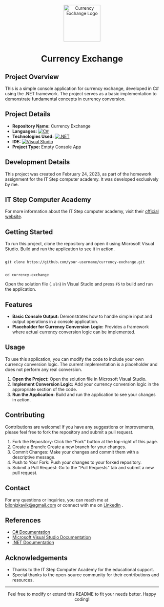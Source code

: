 <p align="center">
  <img src="https://img.icons8.com/fluency/100/console.png" alt="Currency Exchange Logo" width="120" height="120">
</p>

<h1 align="center">Currency Exchange</h1>

<h2>Project Overview</h2>
<p>This is a simple console application for currency exchange, developed in C# using the .NET framework. The project serves as a basic implementation to demonstrate fundamental concepts in currency conversion.</p>

<h2>Project Details</h2>
<ul>
  <li><strong>Repository Name:</strong> Currency Exchange</li>
  <li><strong>Languages:</strong> 
    <a href="https://learn.microsoft.com/en-us/dotnet/csharp/">
      <img src="https://img.shields.io/badge/C%23-239120?style=flat&logo=c-sharp&logoColor=white" alt="C#">
    </a>
  </li>
  <li><strong>Technologies Used:</strong> 
    <a href="https://dotnet.microsoft.com/">
      <img src="https://img.shields.io/badge/.NET-5C2D91?style=flat&logo=dot-net&logoColor=white" alt=".NET">
    </a>
  </li>
  <li><strong>IDE:</strong> 
    <a href="https://visualstudio.microsoft.com/">
      <img src="https://img.shields.io/badge/Visual%20Studio-5C2D91?style=flat&logo=visual-studio&logoColor=white" alt="Visual Studio">
    </a>
  </li>
  <li><strong>Project Type:</strong> Empty Console App</li>
</ul>


<h2>Development Details</h2>
<p>This project was created on February 24, 2023, as part of the homework assignment for the IT Step computer academy. It was developed exclusively by me.</p>

<h2>IT Step Computer Academy</h2>
<p>For more information about the IT Step computer academy, visit their <a href="https://www.itstep.org" target="_blank">official website</a>.</p>

<h2>Getting Started</h2>
<p>To run this project, clone the repository and open it using Microsoft Visual Studio. Build and run the application to see it in action.</p>

<pre><code>
git clone https://github.com/your-username/currency-exchange.git
</code></pre>

<pre><code>
cd currency-exchange
</code></pre>



<p>Open the solution file (<code>.sln</code>) in Visual Studio and press <code>F5</code> to build and run the application.</p>

<h2>Features</h2>
<ul>
  <li><strong>Basic Console Output:</strong> Demonstrates how to handle simple input and output operations in a console application.</li>
  <li><strong>Placeholder for Currency Conversion Logic:</strong> Provides a framework where actual currency conversion logic can be implemented.</li>
</ul>

<h2>Usage</h2>
<p>To use this application, you can modify the code to include your own currency conversion logic. The current implementation is a placeholder and does not perform any real conversion.</p>
<ol>
  <li><strong>Open the Project:</strong> Open the solution file in Microsoft Visual Studio.</li>
  <li><strong>Implement Conversion Logic:</strong> Add your currency conversion logic in the appropriate section of the code.</li>
  <li><strong>Run the Application:</strong> Build and run the application to see your changes in action.</li>
</ol>

<h2>Contributing</h2>
<p>Contributions are welcome! If you have any suggestions or improvements, please feel free to fork the repository and submit a pull request.</p>
<ol>
  <li>Fork the Repository: Click the "Fork" button at the top-right of this page.</li>
  <li>Create a Branch: Create a new branch for your changes.</li>
  <li>Commit Changes: Make your changes and commit them with a descriptive message.</li>
  <li>Push to Your Fork: Push your changes to your forked repository.</li>
  <li>Submit a Pull Request: Go to the "Pull Requests" tab and submit a new pull request.</li>
</ol>

<h2>Contact</h2>
<p>For any questions or inquiries, you can reach me at <a href="mailto:bilonizkavik@agmail.com">bilonizkavik@agmail.com</a> or connect with me on <a href="https://www.linkedin.com/in/viktor-bilonizhka" target="_blank">LinkedIn</a>
.</p>

<h2>References</h2>
<ul>
  <li><a href="https://docs.microsoft.com/en-us/dotnet/csharp/" target="_blank">C# Documentation</a></li>
  <li><a href="https://docs.microsoft.com/en-us/visualstudio/" target="_blank">Microsoft Visual Studio Documentation</a></li>
  <li><a href="https://docs.microsoft.com/en-us/dotnet/" target="_blank">.NET Documentation</a></li>
</ul>

<h2>Acknowledgements</h2>
<ul>
  <li>Thanks to the IT Step Computer Academy for the educational support.</li>
  <li>Special thanks to the open-source community for their contributions and resources.</li>
</ul>

<hr>

<p align="center">Feel free to modify or extend this README to fit your needs better. Happy coding!</p>
